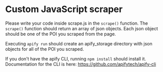 # Custom JavaScript scraper

Please write your code inside scrape.js in the `scrape()` function. The `scrape()` function should return an array of json objects. Each json object should be one of the POI you scraped from the page.

Executing `apify run` should create an apify_storage directory with json objects for all of the POI you scraped.

If you don't have the apify CLI, running `npm install` should install it. Documentation for the CLI is here: https://github.com/apifytech/apify-cli
